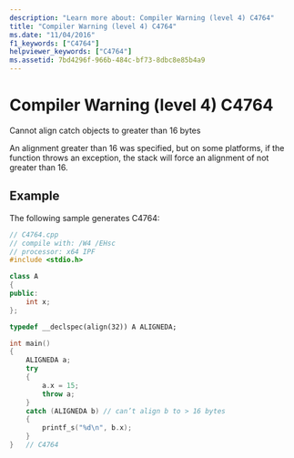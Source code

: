 ```yaml
---
description: "Learn more about: Compiler Warning (level 4) C4764"
title: "Compiler Warning (level 4) C4764"
ms.date: "11/04/2016"
f1_keywords: ["C4764"]
helpviewer_keywords: ["C4764"]
ms.assetid: 7bd4296f-966b-484c-bf73-8dbc8e85b4a9
---
```

# Compiler Warning (level 4) C4764

Cannot align catch objects to greater than 16 bytes

An alignment greater than 16 was specified, but on some platforms, if the function throws an exception, the stack will force an alignment of not greater than 16.

## Example

The following sample generates C4764:

```cpp
// C4764.cpp
// compile with: /W4 /EHsc
// processor: x64 IPF
#include <stdio.h>

class A
{
public:
    int x;
};

typedef __declspec(align(32)) A ALIGNEDA;

int main()
{
    ALIGNEDA a;
    try
    {
        a.x = 15;
        throw a;
    }
    catch (ALIGNEDA b) // can’t align b to > 16 bytes
    {
        printf_s("%d\n", b.x);
    }
}   // C4764
```
